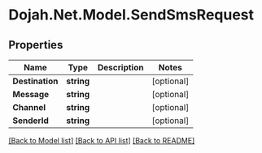 # Dojah.Net.Model.SendSmsRequest

## Properties

Name | Type | Description | Notes
------------ | ------------- | ------------- | -------------
**Destination** | **string** |  | [optional] 
**Message** | **string** |  | [optional] 
**Channel** | **string** |  | [optional] 
**SenderId** | **string** |  | [optional] 

[[Back to Model list]](../README.md#documentation-for-models) [[Back to API list]](../README.md#documentation-for-api-endpoints) [[Back to README]](../README.md)

